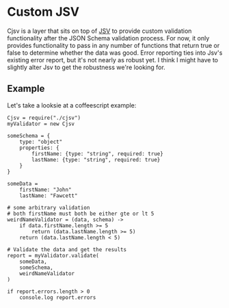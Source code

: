 Custom JSV
==========

Cjsv is a layer that sits on top of [JSV](https://github.com/garycourt/JSV) to provide custom validation functionality after the JSON Schema validation process. For now, it only provides functionality to pass in any number of functions that return true or false to determine whether the data was good. Error reporting ties into Jsv's existing error report, but it's not nearly as robust yet. I think I might have to slightly alter Jsv to get the robustness we're looking for.

## Example
Let's take a looksie at a coffeescript example:

	Cjsv = require("./cjsv")
	myValidator = new Cjsv
	
	someSchema = {
		type: "object"
		properties: {
			firstName: {type: "string", required: true}
			lastName: {type: "string", required: true}
		}
	}

	someData = 
		firstName: "John"
		lastName: "Fawcett"

	# some arbitrary validation
	# both firstName must both be either gte or lt 5
	weirdNameValidator = (data, schema) ->
		if data.firstName.length >= 5
			return (data.lastName.length >= 5)
		return (data.lastName.length < 5)

	# Validate the data and get the results
	report = myValidator.validate(
		someData,
		someSchema,
		weirdNameValidator
	)

	if report.errors.length > 0
		console.log report.errors